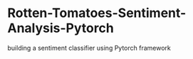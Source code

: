 # Rotten-Tomatoes-Sentiment-Analysis-Pytorch
building a sentiment classifier using Pytorch framework
